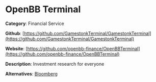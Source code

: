 
# OpenBB Terminal

**Category**: Financial Service

**Github**: [https://github.com/GamestonkTerminal/GamestonkTerminal](https://github.com/GamestonkTerminal/GamestonkTerminal)

**Website**: [https://github.com/openbb-finance/OpenBBTerminal](https://github.com/openbb-finance/OpenBBTerminal)

**Description**:
Investment research for everyone

**Alternatives**: [Bloomberg](https://www.bloomberg.com/)
